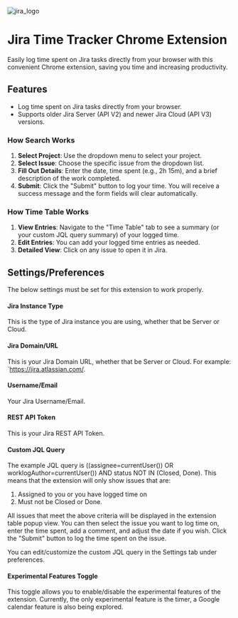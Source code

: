 ![jira_logo](src/icons/jira_logo128.png)

# Jira Time Tracker Chrome Extension
Easily log time spent on Jira tasks directly from your browser with this convenient Chrome extension, saving you time and increasing productivity.

## Features
- Log time spent on Jira tasks directly from your browser.
- Supports older Jira Server (API V2) and newer Jira Cloud (API V3) versions.

### How Search Works
1. **Select Project**: Use the dropdown menu to select your project.
2. **Select Issue**: Choose the specific issue from the dropdown list.
3. **Fill Out Details**: Enter the date, time spent (e.g., 2h 15m), and a brief description of the work completed.
4. **Submit**: Click the "Submit" button to log your time. You will receive a success message and the form fields will clear automatically.

### How Time Table Works
1. **View Entries**: Navigate to the "Time Table" tab to see a summary (or your custom JQL query summary) of your logged time.
2. **Edit Entries**: You can add your logged time entries as needed.
3. **Detailed View**: Click on any issue to open it in Jira.

## Settings/Preferences
The below settings must be set for this extension to work properly.

#### Jira Instance Type
This is the type of Jira instance you are using, whether that be Server or Cloud.

#### Jira Domain/URL

This is your Jira Domain URL, whether that be Server or Cloud. For example: `https://jira.atlassian.com/.

#### Username/Email

Your Jira Username/Email.

#### REST API Token

This is your Jira REST API Token.

#### Custom JQL Query
The example JQL query is ((assignee=currentUser()) OR worklogAuthor=currentUser()) AND status NOT IN (Closed, Done). This means that the extension will only show issues that are:
1. Assigned to you or you have logged time on
2. Must not be Closed or Done.

All issues that meet the above criteria will be displayed in the extension table popup view. You can then select the issue you want to log time on, enter the time spent, add a comment, and adjust the date if you wish. Click the "Submit" button to log the time spent on the issue.

You can edit/customize the custom JQL query in the Settings tab under preferences.

#### Experimental Features Toggle
This toggle allows you to enable/disable the experimental features of the extension. Currently, the only experimental feature is the timer, a Google calendar feature is also being explored.